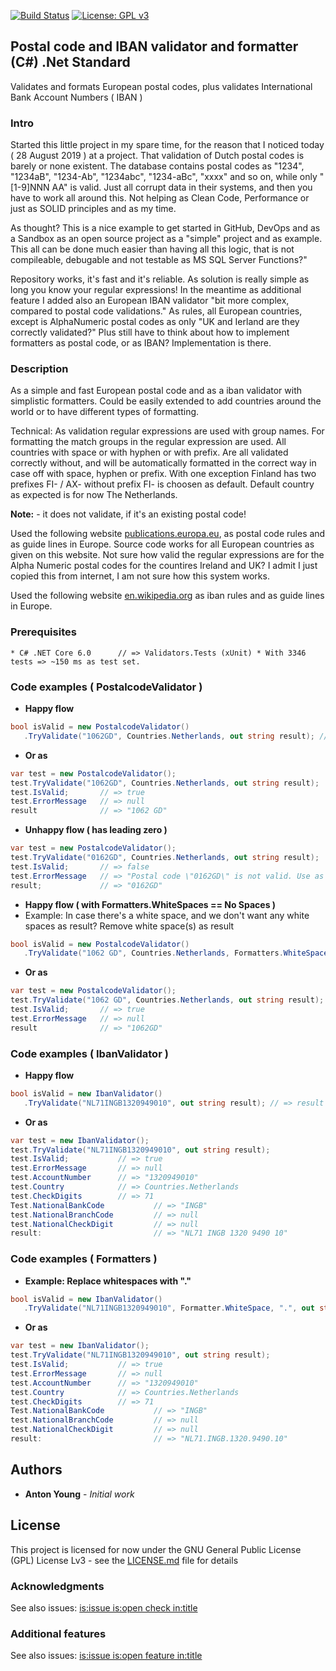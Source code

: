 [![Build Status](https://dev.azure.com/antonyoung/Validator/_apis/build/status/antonyoung.postalcode?branchName=master)](https://dev.azure.com/antonyoung/Validator/_build/latest?definitionId=3&branchName=master)
[![License: GPL v3](https://img.shields.io/badge/License-GPLv3-blue.svg)](https://www.gnu.org/licenses/gpl-3.0)
## Postal code and IBAN validator and formatter (C#) .Net Standard

Validates and formats European postal codes, plus validates International Bank Account Numbers ( IBAN )

### Intro

Started this little project in my spare time, for the reason that I noticed today ( 28 August 2019 ) at a project. 
That validation of Dutch postal codes is barely or none existent. 
The database contains postal codes as "1234", "1234aB", "1234-Ab", "1234abc", "1234-aBc", "xxxx" and so on, while only "[1-9]NNN AA" is valid. 
Just all corrupt data in their systems, and then you have to work all around this.
Not helping as Clean Code, Performance or just as SOLID principles and as my time.

As thought? 
This is a nice example to get started in GitHub, DevOps and as a Sandbox as an open source project as a "simple" project and as example. 
This all can be done much easier than having all this logic, that is not compileable, debugable and not testable as MS SQL Server Functions?" 

Repository works, it's fast and it's reliable. 
As solution is really simple as long you know your regular expressions!
In the meantime as additional feature I added also an European IBAN validator "bit more complex, compared to postal code validations." 
As rules, all European countries, except is AlphaNumeric postal codes as only "UK and Ierland are they correctly validated?" 
Plus still have to think about how to implement formatters as postal code, or as IBAN? Implementation is there.

### Description

As a simple and fast European postal code and as a iban validator with simplistic formatters. 
Could be easily extended to add countries around the world or to have different types of formatting.

Technical: As validation regular expressions are used with group names. 
For formatting the match groups in the regular expression are used. 
All countries with space or with hyphen or with prefix.
Are all validated correctly without, and will be automatically formatted in the correct way in case off with space, hyphen or prefix. 
With one exception Finland has two prefixes FI- / AX- without prefix FI- is choosen as default.
Default country as expected is for now The Netherlands.    

**Note:** - it does not validate, if it's an existing postal code!

Used the following website [publications.europa.eu](http://publications.europa.eu/code/en/en-390105.htm), as postal code rules and as guide lines in Europe. 
Source code works for all European countries as given on this website.
Not sure how valid the regular expressions are for the Alpha Numeric postal codes for the countires Ireland and UK?
I admit I just copied this from internet, I am not sure how this system works. 

Used the following website [en.wikipedia.org](https://en.wikipedia.org/wiki/International_Bank_Account_Number) as iban rules and as guide lines in Europe. 
 
### Prerequisites
```
* C# .NET Core 6.0      // => Validators.Tests (xUnit) * With 3346 tests => ~150 ms as test set.
```
### Code examples ( PostalcodeValidator )

* **Happy flow**
```csharp
bool isValid = new PostalcodeValidator()
   .TryValidate("1062GD", Countries.Netherlands, out string result); // => result = "1062 GD", isValid = true
```
* **Or as** 
```csharp
var test = new PostalcodeValidator(); 
test.TryValidate("1062GD", Countries.Netherlands, out string result);
test.IsValid;       // => true					
test.ErrorMessage   // => null
result              // => "1062 GD"
```
* **Unhappy flow ( has leading zero )**
```csharp
var test = new PostalcodeValidator(); 
test.TryValidate("0162GD", Countries.Netherlands, out string result);
test.IsValid;       // => false					
test.ErrorMessage   // => "Postal code \"0162GD\" is not valid. Use as example \"1234 AB\"."
result;             // => "0162GD"
```
* **Happy flow ( with Formatters.WhiteSpaces == No Spaces )**
* Example: In case there's a white space, and we don't want any white spaces as result? Remove white space(s) as result
```csharp
bool isValid = new PostalcodeValidator()
   .TryValidate("1062 GD", Countries.Netherlands, Formatters.WhiteSpaces, out string result); // => result = "1062GD", isValid = true
```
* **Or as** 
```csharp
var test = new PostalcodeValidator(); 
test.TryValidate("1062 GD", Countries.Netherlands, out string result);
test.IsValid;       // => true					
test.ErrorMessage   // => null
result              // => "1062GD"
```

### Code examples ( IbanValidator )

* **Happy flow**
```csharp
bool isValid = new IbanValidator()
   .TryValidate("NL71INGB1320949010", out string result); // => result = "NL71 INGB 1320 9490 10", isValid = true
```
* **Or as** 
```csharp
var test = new IbanValidator(); 
test.TryValidate("NL71INGB1320949010", out string result);
test.IsValid;			// => true					
test.ErrorMessage		// => null
test.AccountNumber		// => "1320949010"
test.Country			// => Countries.Netherlands
test.CheckDigits		// => 71
Test.NationalBankCode	        // => "INGB"
test.NationalBranchCode	        // => null
test.NationalCheckDigit	        // => null
result:                         // => "NL71 INGB 1320 9490 10"
```

### Code examples ( Formatters )

* **Example: Replace whitespaces with "."**
```csharp
bool isValid = new IbanValidator()
   .TryValidate("NL71INGB1320949010", Formatter.WhiteSpace, ".", out string result); // => result = "NL71.INGB.1320.9490.10", isValid = true
```
* **Or as** 
```csharp
var test = new IbanValidator(); 
test.TryValidate("NL71INGB1320949010", out string result);
test.IsValid;			// => true					
test.ErrorMessage		// => null
test.AccountNumber		// => "1320949010"
test.Country			// => Countries.Netherlands
test.CheckDigits		// => 71
Test.NationalBankCode	        // => "INGB"
test.NationalBranchCode	        // => null
test.NationalCheckDigit	        // => null
result:                         // => "NL71.INGB.1320.9490.10"
```

## Authors

* **Anton Young** - *Initial work*

## License

This project is licensed for now under the GNU General Public License (GPL) License Lv3 - see the [LICENSE.md](LICENSE.md) file for details

### Acknowledgments
See also issues: [is:issue is:open check in:title](https://github.com/antonyoung/postalcode/issues?utf8=%E2%9C%93&q=is%3Aissue+is%3Aopen+check+in%3Atitle)

### Additional features
See also issues: [is:issue is:open feature in:title](https://github.com/antonyoung/postalcode/issues?utf8=%E2%9C%93&q=is%3Aissue+is%3Aopen+feature+in%3Atitle+)
